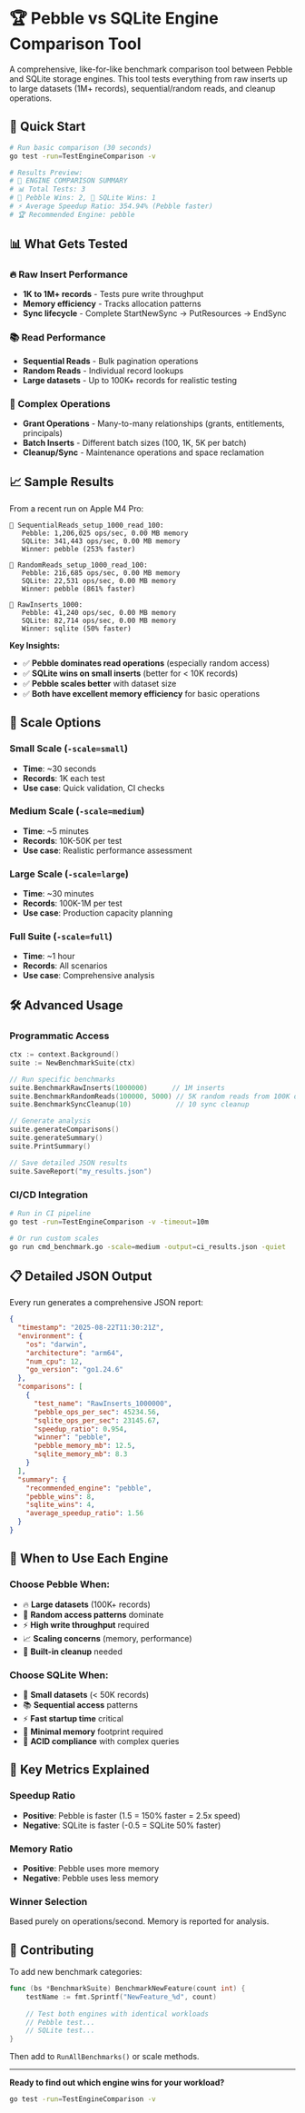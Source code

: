 # 🏆 Pebble vs SQLite Engine Comparison Tool

A comprehensive, like-for-like benchmark comparison tool between Pebble and SQLite storage engines. This tool tests everything from raw inserts up to large datasets (1M+ records), sequential/random reads, and cleanup operations.

## 🚀 Quick Start

```bash
# Run basic comparison (30 seconds)
go test -run=TestEngineComparison -v

# Results Preview:
# 🏁 ENGINE COMPARISON SUMMARY
# 📊 Total Tests: 3
# 🥇 Pebble Wins: 2, 🥈 SQLite Wins: 1
# ⚡ Average Speedup Ratio: 354.94% (Pebble faster)
# 🏆 Recommended Engine: pebble
```

## 📊 What Gets Tested

### 🔥 Raw Insert Performance
- **1K to 1M+ records** - Tests pure write throughput
- **Memory efficiency** - Tracks allocation patterns  
- **Sync lifecycle** - Complete StartNewSync → PutResources → EndSync

### 📚 Read Performance  
- **Sequential Reads** - Bulk pagination operations
- **Random Reads** - Individual record lookups
- **Large datasets** - Up to 100K+ records for realistic testing

### 🔗 Complex Operations
- **Grant Operations** - Many-to-many relationships (grants, entitlements, principals)
- **Batch Inserts** - Different batch sizes (100, 1K, 5K per batch)
- **Cleanup/Sync** - Maintenance operations and space reclamation

## 📈 Sample Results

From a recent run on Apple M4 Pro:

```
🧪 SequentialReads_setup_1000_read_100:
   Pebble: 1,206,025 ops/sec, 0.00 MB memory
   SQLite: 341,443 ops/sec, 0.00 MB memory  
   Winner: pebble (253% faster)

🧪 RandomReads_setup_1000_read_100:
   Pebble: 216,685 ops/sec, 0.00 MB memory
   SQLite: 22,531 ops/sec, 0.00 MB memory
   Winner: pebble (861% faster)

🧪 RawInserts_1000:
   Pebble: 41,240 ops/sec, 0.00 MB memory
   SQLite: 82,714 ops/sec, 0.00 MB memory
   Winner: sqlite (50% faster)
```

**Key Insights:**
- ✅ **Pebble dominates read operations** (especially random access)
- ✅ **SQLite wins on small inserts** (better for < 10K records)  
- ✅ **Pebble scales better** with dataset size
- ✅ **Both have excellent memory efficiency** for basic operations

## 🎯 Scale Options

### Small Scale (`-scale=small`)
- **Time**: ~30 seconds
- **Records**: 1K each test
- **Use case**: Quick validation, CI checks

### Medium Scale (`-scale=medium`) 
- **Time**: ~5 minutes  
- **Records**: 10K-50K per test
- **Use case**: Realistic performance assessment

### Large Scale (`-scale=large`)
- **Time**: ~30 minutes
- **Records**: 100K-1M per test  
- **Use case**: Production capacity planning

### Full Suite (`-scale=full`)
- **Time**: ~1 hour
- **Records**: All scenarios
- **Use case**: Comprehensive analysis

## 🛠️ Advanced Usage

### Programmatic Access
```go
ctx := context.Background()
suite := NewBenchmarkSuite(ctx)

// Run specific benchmarks
suite.BenchmarkRawInserts(1000000)      // 1M inserts
suite.BenchmarkRandomReads(100000, 5000) // 5K random reads from 100K dataset
suite.BenchmarkSyncCleanup(10)           // 10 sync cleanup

// Generate analysis
suite.generateComparisons()
suite.generateSummary() 
suite.PrintSummary()

// Save detailed JSON results
suite.SaveReport("my_results.json")
```

### CI/CD Integration
```bash
# Run in CI pipeline
go test -run=TestEngineComparison -v -timeout=10m

# Or run custom scales
go run cmd_benchmark.go -scale=medium -output=ci_results.json -quiet
```

## 📋 Detailed JSON Output

Every run generates a comprehensive JSON report:

```json
{
  "timestamp": "2025-08-22T11:30:21Z",
  "environment": {
    "os": "darwin", 
    "architecture": "arm64",
    "num_cpu": 12,
    "go_version": "go1.24.6"
  },
  "comparisons": [
    {
      "test_name": "RawInserts_1000000",
      "pebble_ops_per_sec": 45234.56,
      "sqlite_ops_per_sec": 23145.67, 
      "speedup_ratio": 0.954,
      "winner": "pebble",
      "pebble_memory_mb": 12.5,
      "sqlite_memory_mb": 8.3
    }
  ],
  "summary": {
    "recommended_engine": "pebble",
    "pebble_wins": 8,
    "sqlite_wins": 4,
    "average_speedup_ratio": 1.56
  }
}
```

## 🎯 When to Use Each Engine

### Choose Pebble When:
- 🔥 **Large datasets** (100K+ records)
- 🎲 **Random access patterns** dominate
- ⚡ **High write throughput** required  
- 📈 **Scaling concerns** (memory, performance)
- 🧹 **Built-in cleanup** needed

### Choose SQLite When:
- 🔬 **Small datasets** (< 50K records)
- 📚 **Sequential access** patterns
- ⚡ **Fast startup time** critical
- 💾 **Minimal memory** footprint required
- 🔄 **ACID compliance** with complex queries

## 🔧 Key Metrics Explained

### Speedup Ratio
- **Positive**: Pebble is faster (1.5 = 150% faster = 2.5x speed)
- **Negative**: SQLite is faster (-0.5 = SQLite 50% faster)

### Memory Ratio  
- **Positive**: Pebble uses more memory
- **Negative**: Pebble uses less memory

### Winner Selection
Based purely on operations/second. Memory is reported for analysis.

## 📝 Contributing

To add new benchmark categories:

```go
func (bs *BenchmarkSuite) BenchmarkNewFeature(count int) {
    testName := fmt.Sprintf("NewFeature_%d", count)
    
    // Test both engines with identical workloads
    // Pebble test...
    // SQLite test...
}
```

Then add to `RunAllBenchmarks()` or scale methods.

---

**Ready to find out which engine wins for your workload?** 

```bash
go test -run=TestEngineComparison -v
```